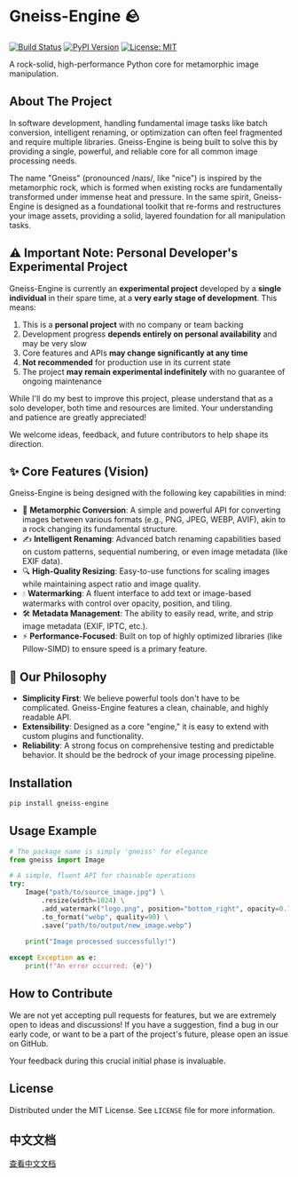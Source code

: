 # Gneiss-Engine 🪨

[![Build Status](https://img.shields.io/badge/build-passing-brightgreen.svg)](https://github.com/yourusername/gneiss-engine)
[![PyPI Version](https://img.shields.io/badge/pypi-v0.1.0-blue.svg)](https://pypi.org/project/gneiss-engine/)
[![License: MIT](https://img.shields.io/badge/License-MIT-yellow.svg)](https://opensource.org/licenses/MIT)

A rock-solid, high-performance Python core for metamorphic image manipulation.

## About The Project

In software development, handling fundamental image tasks like batch conversion, intelligent renaming, or optimization can often feel fragmented and require multiple libraries. Gneiss-Engine is being built to solve this by providing a single, powerful, and reliable core for all common image processing needs.

The name "Gneiss" (pronounced /naɪs/, like "nice") is inspired by the metamorphic rock, which is formed when existing rocks are fundamentally transformed under immense heat and pressure. In the same spirit, Gneiss-Engine is designed as a foundational toolkit that re-forms and restructures your image assets, providing a solid, layered foundation for all manipulation tasks.

## ⚠️ Important Note: Personal Developer's Experimental Project

Gneiss-Engine is currently an **experimental project** developed by a **single individual** in their spare time, at a **very early stage of development**. This means:

1. This is a **personal project** with no company or team backing
2. Development progress **depends entirely on personal availability** and may be very slow
3. Core features and APIs **may change significantly at any time**
4. **Not recommended** for production use in its current state
5. The project **may remain experimental indefinitely** with no guarantee of ongoing maintenance

While I'll do my best to improve this project, please understand that as a solo developer, both time and resources are limited. Your understanding and patience are greatly appreciated!

We welcome ideas, feedback, and future contributors to help shape its direction.

## ✨ Core Features (Vision)

Gneiss-Engine is being designed with the following key capabilities in mind:

- 🔄 **Metamorphic Conversion**: A simple and powerful API for converting images between various formats (e.g., PNG, JPEG, WEBP, AVIF), akin to a rock changing its fundamental structure.
- ✍️ **Intelligent Renaming**: Advanced batch renaming capabilities based on custom patterns, sequential numbering, or even image metadata (like EXIF data).
- 🔍 **High-Quality Resizing**: Easy-to-use functions for scaling images while maintaining aspect ratio and image quality.
- 💧 **Watermarking**: A fluent interface to add text or image-based watermarks with control over opacity, position, and tiling.
- 🛠️ **Metadata Management**: The ability to easily read, write, and strip image metadata (EXIF, IPTC, etc.).
- ⚡ **Performance-Focused**: Built on top of highly optimized libraries (like Pillow-SIMD) to ensure speed is a primary feature.

## 🚀 Our Philosophy

- **Simplicity First**: We believe powerful tools don't have to be complicated. Gneiss-Engine features a clean, chainable, and highly readable API.
- **Extensibility**: Designed as a core "engine," it is easy to extend with custom plugins and functionality.
- **Reliability**: A strong focus on comprehensive testing and predictable behavior. It should be the bedrock of your image processing pipeline.

## Installation

```bash
pip install gneiss-engine
```

## Usage Example

```python
# The package name is simply 'gneiss' for elegance
from gneiss import Image

# A simple, fluent API for chainable operations
try:
    Image("path/to/source_image.jpg") \
        .resize(width=1024) \
        .add_watermark("logo.png", position="bottom_right", opacity=0.7) \
        .to_format("webp", quality=90) \
        .save("path/to/output/new_image.webp")
    
    print("Image processed successfully!")

except Exception as e:
    print(f"An error occurred: {e}")
```

## How to Contribute

We are not yet accepting pull requests for features, but we are extremely open to ideas and discussions! If you have a suggestion, find a bug in our early code, or want to be a part of the project's future, please open an issue on GitHub.

Your feedback during this crucial initial phase is invaluable.

## License

Distributed under the MIT License. See `LICENSE` file for more information.

## 中文文档

[查看中文文档](README_CN.md)